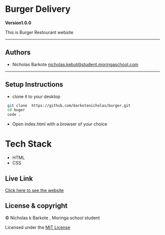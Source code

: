 # Burger Delivery

**Version1.0.0**

This is Burger Restourant website

---
## Authors
- Nicholas Barkote <nicholas.kebut@student.moringaschool.com>
---

## Setup Instructions

* clone it to your desktop 
```bash
 git clone  https://github.com/barkotenicholas/burger.git
 cd buger
 code .
  ```
* Open index.html with a browser of your choice
 
# Tech Stack
- HTML
- CSS
 ## Live Link


[Click here to see the website](https://barkotenicholas.github.io/burger/)


## License & copyright

© Nicholas k Barkote , Moringa school student

Licensed under the [MIT License](LICENSE)